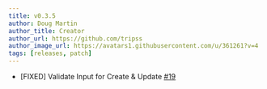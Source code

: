 ```yaml
---
title: v0.3.5
author: Doug Martin
author_title: Creator
author_url: https://github.com/tripss
author_image_url: https://avatars1.githubusercontent.com/u/361261?v=4
tags: [releases, patch]
---
```


* [FIXED] Validate Input for Create & Update [#19](https://github.com/tripss/nestjs-query/issues/19)
